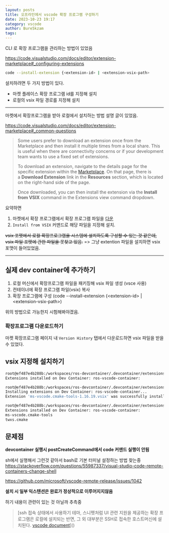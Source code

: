 ```yaml
---
layout: posts
title: 오프라인에서 vscode 확장 프로그램 구성하기
date: 2023-10-23 19:17
category: vscode
author: Bure5kzam
tags:
---
```


CLI 로 확장 프로그램을 관리하는 방법이 있었음

https://code.visualstudio.com/docs/editor/extension-marketplace#_configuring-extensions

```bash
code --install-extension {<extension-id> | <extension-vsix-path>
```

설치하려면 두 가지 방법이 있다.
- 마켓 플레이스 확장 프로그램 id를 지정해 설치
- 로컬의 vsix 파일 경로를 지정해 설치


---
마켓에서 확장프로그램을 받아 로컬에서 설치하는 방법 설명 글이 있었음.

https://code.visualstudio.com/docs/editor/extension-marketplace#_common-questions

>Some users prefer to download an extension once from the Marketplace and then install it multiple times from a local share. This is useful when there are connectivity concerns or if your development team wants to use a fixed set of extensions.
>
>To download an extension, navigate to the details page for the specific extension within the [Marketplace](https://marketplace.visualstudio.com/vscode). On that page, there is a **Download Extension** link in the **Resources** section, which is located on the right-hand side of the page.
>
>Once downloaded, you can then install the extension via the **Install from VSIX** command in the Extensions view command dropdown.


요약하면
1. 마켓에서 확장 프로그램에서 확장 프로그램 파일을 [다운](https://marketplace.visualstudio.com/vscode)
2. `Install from VSIX` 커맨드로 해당 파일을 지정해  설치.

~~vsix 포맷에서 로컬 확장프로그램을 시스템에 설치하도록 구성할 수 있는 것 같은데, vsix 파일 포맷에 관한 파일을 못찾고 있음.~~ => 그냥 extention 파일을 설치하면 vsix 포맷이 들어있었음.

---

## 실제 dev container에 추가하기

1. 로컬 머신에서 확장프로그램 파일을 패키징해 vsix 파일 생성 (vsce 사용)
2. 컨테이너에 확장 프로그램 파일(vsix) 복사
3. 확장 프로그램에 구성 (code --install-extension {\<extension-id\> | \<extension-vsix-path\>)

위의 방법으로 가능한지 시험해봐야겠음.

### 확장프로그램 다운로드하기

마켓 확장프로그램 페이지 내 `Version History` 탭에서 다운로드하면 vsix 파일을 받을 수 있었다.

## vsix 지정해 설치하기

```bash
root@ef487e4b288b:/workspaces/ros-devcontainer/.devcontainer/extensions# code --list-extensions
Extensions installed on Dev Container: ros-vscode-container:

root@ef487e4b288b:/workspaces/ros-devcontainer/.devcontainer/extensions# code --install-extension ./ms-vscode.cmake-tools-1.16.19.vsix 
Installing extensions on Dev Container: ros-vscode-container...
Extension 'ms-vscode.cmake-tools-1.16.19.vsix' was successfully installed.

root@ef487e4b288b:/workspaces/ros-devcontainer/.devcontainer/extensions# code --list-extensions
Extensions installed on Dev Container: ros-vscode-container:
ms-vscode.cmake-tools
twxs.cmake
```

## 문제점

**devcontainer 실행시 postCreateCommand에서 code 커맨드 실행이 안됨** 

sh에서 실행해서 그런것 같아서 bash로 기본 터미널 설정하는 방법 찾는중
https://stackoverflow.com/questions/55987337/visual-studio-code-remote-containers-change-shell

https://github.com/microsoft/vscode-remote-release/issues/1042

**설치 시 일부 익스텐션은 완료가 정상적으로 이루어지지않음**

하기 내용이 관련이 있는 것 아닐까 추측중

> [ssh 접속 상태에서 사용하기
> 테마, 스니펫처럼 UI 관련 지원을 제공하는 확장 프로그램은 로컬에 설치되는 반면, 그 외 대부분은 SSH로 접속한 호스트머신에 설치된다.
> [vscode document](https://code.visualstudio.com/docs/remote/ssh#_managing-extensions)]()